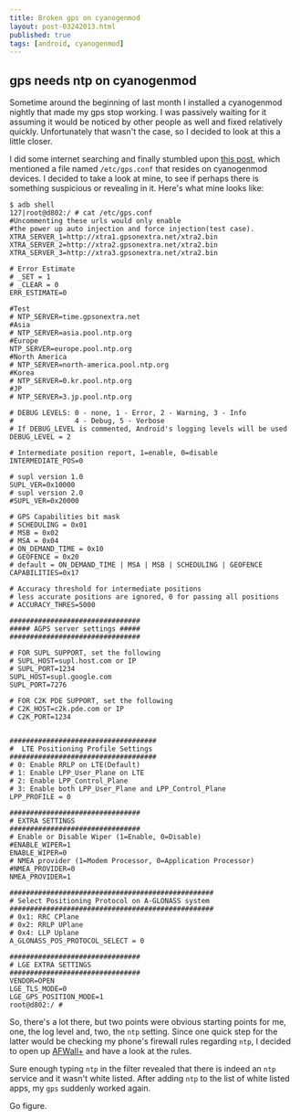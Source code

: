 ```yaml
---
title: Broken gps on cyanogenmod
layout: post-03242013.html
published: true
tags: [android, cyanogenmod]
---
```


## gps needs ntp on cyanogenmod

Sometime around the beginning of last month I installed a cyanogenmod
nightly that made my gps stop working. I was passively waiting for it
assuming it would be noticed by other people as well and fixed
relatively quickly. Unfortunately that wasn't the case, so I decided
to look at this a little closer.

I did some internet searching and finally stumbled upon
[this post][1], which mentioned a file named `/etc/gps.conf` that
resides on cyanogenmod devices. I decided to take a look at mine, to
see if perhaps there is something suspicious or revealing in
it. Here's what mine looks like:

    $ adb shell
    127|root@d802:/ # cat /etc/gps.conf
    #Uncommenting these urls would only enable
    #the power up auto injection and force injection(test case).
    XTRA_SERVER_1=http://xtra1.gpsonextra.net/xtra2.bin
    XTRA_SERVER_2=http://xtra2.gpsonextra.net/xtra2.bin
    XTRA_SERVER_3=http://xtra3.gpsonextra.net/xtra2.bin

    # Error Estimate
    # _SET = 1
    # _CLEAR = 0
    ERR_ESTIMATE=0

    #Test
    # NTP_SERVER=time.gpsonextra.net
    #Asia
    # NTP_SERVER=asia.pool.ntp.org
    #Europe
    NTP_SERVER=europe.pool.ntp.org
    #North America
    # NTP_SERVER=north-america.pool.ntp.org
    #Korea
    # NTP_SERVER=0.kr.pool.ntp.org
    #JP
    # NTP_SERVER=3.jp.pool.ntp.org

    # DEBUG LEVELS: 0 - none, 1 - Error, 2 - Warning, 3 - Info
    #               4 - Debug, 5 - Verbose
    # If DEBUG_LEVEL is commented, Android's logging levels will be used
    DEBUG_LEVEL = 2

    # Intermediate position report, 1=enable, 0=disable
    INTERMEDIATE_POS=0

    # supl version 1.0
    SUPL_VER=0x10000
    # supl version 2.0
    #SUPL_VER=0x20000

    # GPS Capabilities bit mask
    # SCHEDULING = 0x01
    # MSB = 0x02
    # MSA = 0x04
    # ON_DEMAND_TIME = 0x10
    # GEOFENCE = 0x20
    # default = ON_DEMAND_TIME | MSA | MSB | SCHEDULING | GEOFENCE
    CAPABILITIES=0x17

    # Accuracy threshold for intermediate positions
    # less accurate positions are ignored, 0 for passing all positions
    # ACCURACY_THRES=5000

    ################################
    ##### AGPS server settings #####
    ################################

    # FOR SUPL SUPPORT, set the following
    # SUPL_HOST=supl.host.com or IP
    # SUPL_PORT=1234
    SUPL_HOST=supl.google.com
    SUPL_PORT=7276

    # FOR C2K PDE SUPPORT, set the following
    # C2K_HOST=c2k.pde.com or IP
    # C2K_PORT=1234


    ####################################
    #  LTE Positioning Profile Settings
    ####################################
    # 0: Enable RRLP on LTE(Default)
    # 1: Enable LPP_User_Plane on LTE
    # 2: Enable LPP_Control_Plane
    # 3: Enable both LPP_User_Plane and LPP_Control_Plane
    LPP_PROFILE = 0

    ################################
    # EXTRA SETTINGS
    ################################
    # Enable or Disable Wiper (1=Enable, 0=Disable)
    #ENABLE_WIPER=1
    ENABLE_WIPER=0
    # NMEA provider (1=Modem Processor, 0=Application Processor)
    #NMEA_PROVIDER=0
    NMEA_PROVIDER=1

    ##################################################
    # Select Positioning Protocol on A-GLONASS system
    ##################################################
    # 0x1: RRC CPlane
    # 0x2: RRLP UPlane
    # 0x4: LLP Uplane
    A_GLONASS_POS_PROTOCOL_SELECT = 0

    ################################
    # LGE EXTRA SETTINGS
    ################################
    VENDOR=OPEN
    LGE_TLS_MODE=0
    LGE_GPS_POSITION_MODE=1
    root@d802:/ #

So, there's a lot there, but two points were obvious starting points
for me, one, the log level and, two, the `ntp` setting. Since one
quick step for the latter would be checking my phone's firewall rules
regarding `ntp`, I decided to open up [AFWall+][2] and have a look at the
rules.

Sure enough typing `ntp` in the filter revealed that there is indeed
an `ntp` service and it wasn't white listed. After adding `ntp` to the
list of white listed apps, my `gps` suddenly worked again.

Go figure.

[1]:[https://blog.cryptomilk.org/2012/07/12/android-cyanogenmod-and-the-gps-fix]
[2]:[https://github.com/ukanth/afwall]
